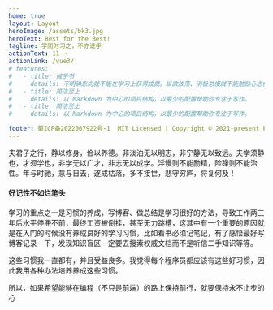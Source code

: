 ```yaml
---
home: true
layout: Layout
heroImage: /assets/bk3.jpg
heroText: Best for the Best!
tagline: 学而时习之，不亦说乎
actionText: 11 →
actionLink: /vue3/
# features:
#   - title: 诫子书
#     details: 不明确志向就不能在学习上获得成就。纵欲放荡、消极怠慢就不能勉励心志使精神振作，冒险草率、急躁不安就不能修养性情。年华随时光而飞驰，意志随岁月逐渐消逝。最终枯败零落，大多不接触世事、不为社会所用，只能悲哀地困守在自己穷困的破舍里，到时悔恨又怎么来得及
#   - title: 简洁至上
#     details: 以 Markdown 为中心的项目结构，以最少的配置帮助你专注于写作。
#   - title: 简洁至上
#     details: 以 Markdown 为中心的项目结构，以最少的配置帮助你专注于写作。

footer: 蜀ICP备2022007922号-1  MIT Licensed | Copyright © 2021-present Fan Ge
---
```


夫君子之行，静以修身，俭以养德。非淡泊无以明志，非宁静无以致远。夫学须静也，才须学也，非学无以广才，非志无以成学。淫慢则不能励精，险躁则不能治性。年与时驰，意与日去，遂成枯落，多不接世，悲守穷庐，将复何及！

#### 好记性不如烂笔头

学习的重点之一是习惯的养成，写博客、做总结是学习很好的方法，导致工作两三年后水平停滞不前，最终工资被倒挂，甚至无力跳槽，这其中有一个重要的原因就是在入门的时候没有养成良好的学习习惯，比如看书必须记笔记，有了感悟最好写博客记录一下，发现知识盲区一定要去搜索权威文档而不是听信二手知识等等。

这些习惯我一直都有，并且受益良多。我觉得每个程序员都应该有这些好习惯，因此我用各种办法培养养成这些习惯。

所以，如果希望能够在编程（不只是前端）的路上保持前行，就要保持永不止步的心
